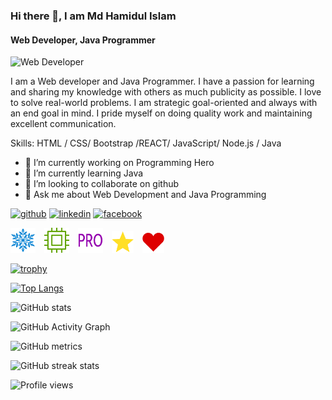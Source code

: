 ### Hi there 👋, I am Md Hamidul Islam
#### Web Developer, Java Programmer
![Web Developer](https://camo.githubusercontent.com/63d7d42c36c970acc80e9a44e97d7ec53bab0d0dfd14d94c3f6cf0ff234c4961/68747470733a2f2f72696368657374736f66742e636f6d2f626c6f672f77702d636f6e74656e742f75706c6f6164732f323031392f30342f7765622d646576656c6f706d656e742d62616e6e65722e6a7067)

I am a Web developer and Java Programmer. I have a passion for learning and sharing my knowledge with others as much publicity as possible. I love to solve real-world problems. I am strategic goal-oriented and always with an end goal in mind. I pride myself on doing quality work and maintaining excellent communication.  

Skills: HTML / CSS/ Bootstrap /REACT/ JavaScript/ Node.js / Java

- 🔭 I’m currently working on Programming Hero 
- 🌱 I’m currently learning Java
- 👯 I’m looking to collaborate on github 
- 💬 Ask me about Web Development and Java Programming


[<img src='https://cdn.jsdelivr.net/npm/simple-icons@3.0.1/icons/github.svg' alt='github' height='40'>](https://github.com/https://github.com/Hamidul-1)  [<img src='https://cdn.jsdelivr.net/npm/simple-icons@3.0.1/icons/linkedin.svg' alt='linkedin' height='40'>](https://www.linkedin.com/in/https://www.linkedin.com/in/md-hamidul-islam-99b38b227//)  [<img src='https://cdn.jsdelivr.net/npm/simple-icons@3.0.1/icons/facebook.svg' alt='facebook' height='40'>](https://www.facebook.com/https://www.facebook.com/profile.php?id=100054727941258)  

<a href='https://archiveprogram.github.com/'><img src='https://raw.githubusercontent.com/acervenky/animated-github-badges/master/assets/acbadge.gif' width='40' height='40'></a> <a href='https://docs.github.com/en/developers'><img src='https://raw.githubusercontent.com/acervenky/animated-github-badges/master/assets/devbadge.gif' width='40' height='40'></a> <a href='https://github.com/pricing'><img src='https://raw.githubusercontent.com/acervenky/animated-github-badges/master/assets/pro.gif' width='40' height='40'></a> <a href='https://stars.github.com/'><img src='https://raw.githubusercontent.com/acervenky/animated-github-badges/master/assets/starbadge.gif' width='35' height='35'></a> <a href='https://docs.github.com/en/github/supporting-the-open-source-community-with-github-sponsors'><img src='https://raw.githubusercontent.com/acervenky/animated-github-badges/master/assets/sponsorbadge.gif' width='35' height='35'></a> 

[![trophy](https://github-profile-trophy.vercel.app/?username=Hamidul-1)](https://github.com/ryo-ma/github-profile-trophy)

[![Top Langs](https://github-readme-stats.vercel.app/api/top-langs/?username=Hamidul-1)](https://github.com/anuraghazra/github-readme-stats)

![GitHub stats](https://github-readme-stats.vercel.app/api?username=Hamidul-1&show_icons=true&count_private=true)  

![GitHub Activity Graph](https://activity-graph.herokuapp.com/graph?username=Hamidul-1)  

![GitHub metrics](https://metrics.lecoq.io/Hamidul-1)  

![GitHub streak stats](https://github-readme-streak-stats.herokuapp.com/?user=Hamidul-1)  

![Profile views](https://gpvc.arturio.dev/Hamidul-1)  


